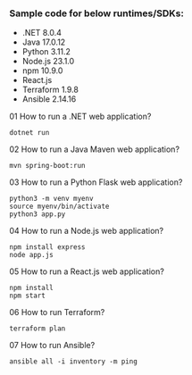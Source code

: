 ###  Sample code for below runtimes/SDKs:
- .NET 8.0.4
- Java 17.0.12
- Python 3.11.2
- Node.js 23.1.0
- npm 10.9.0
- React.js
- Terraform 1.9.8
- Ansible 2.14.16

01 How to run a .NET web application?
```
dotnet run
```

02 How to run a Java Maven web application?
```
mvn spring-boot:run
```

03 How to run a Python Flask web application?
```
python3 -m venv myenv
source myenv/bin/activate
python3 app.py
```

04 How to run a Node.js web application?
```
npm install express
node app.js
```

05 How to run a React.js web application?
```
npm install
npm start
```

06 How to run Terraform?
```
terraform plan
```

07 How to run Ansible?
```
ansible all -i inventory -m ping
```
